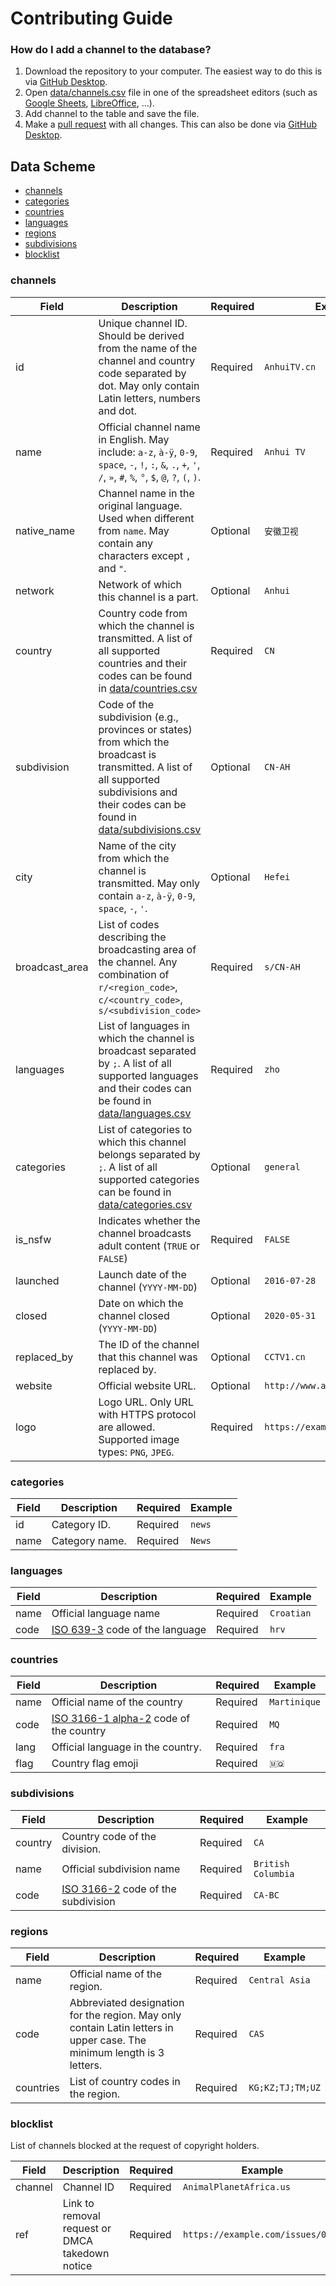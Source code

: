 # Contributing Guide

### How do I add a channel to the database?

1. Download the repository to your computer. The easiest way to do this is via [GitHub Desktop](https://desktop.github.com/).
2. Open [data/channels.csv](data/channels.csv) file in one of the spreadsheet editors (such as [Google Sheets](https://www.google.com/sheets/about/), [LibreOffice](https://www.libreoffice.org/discover/libreoffice/), ...).
3. Add channel to the table and save the file.
4. Make a [pull request](https://docs.github.com/en/pull-requests/collaborating-with-pull-requests/proposing-changes-to-your-work-with-pull-requests/about-pull-requests) with all changes. This can also be done via [GitHub Desktop](https://desktop.github.com/).

## Data Scheme

- [channels](#channels)
- [categories](#categories)
- [countries](#countries)
- [languages](#languages)
- [regions](#regions)
- [subdivisions](#subdivisions)
- [blocklist](#blocklist)

### channels

| Field          | Description                                                                                                                                                                                                      | Required | Example                        |
| -------------- | ---------------------------------------------------------------------------------------------------------------------------------------------------------------------------------------------------------------- | -------- | ------------------------------ |
| id             | Unique channel ID. Should be derived from the name of the channel and country code separated by dot. May only contain Latin letters, numbers and dot.                                                            | Required | `AnhuiTV.cn`                   |
| name           | Official channel name in English. May include: `a-z`, `à-ÿ`, `0-9`, `space`, `-`, `!`, `:`, `&`, `.`, `+`, `'`, `/`, `»`, `#`, `%`, `°`, `$`, `@`, `?`, `(`, `)`.                                                | Required | `Anhui TV`                     |
| native_name    | Channel name in the original language. Used when different from `name`. May contain any characters except `,` and `"`.                                                                                           | Optional | `安徽卫视`                     |
| network        | Network of which this channel is a part.                                                                                                                                                                         | Optional | `Anhui`                        |
| country        | Country code from which the channel is transmitted. A list of all supported countries and their codes can be found in [data/countries.csv](data/countries.csv)                                                   | Required | `CN`                           |
| subdivision    | Code of the subdivision (e.g., provinces or states) from which the broadcast is transmitted. A list of all supported subdivisions and their codes can be found in [data/subdivisions.csv](data/subdivisions.csv) | Optional | `CN-AH`                        |
| city           | Name of the city from which the channel is transmitted. May only contain `a-z`, `à-ÿ`, `0-9`, `space`, `-`, `'`.                                                                                                 | Optional | `Hefei`                        |
| broadcast_area | List of codes describing the broadcasting area of the channel. Any combination of `r/<region_code>`, `c/<country_code>`, `s/<subdivision_code>`                                                                  | Required | `s/CN-AH`                      |
| languages      | List of languages in which the channel is broadcast separated by `;`. A list of all supported languages and their codes can be found in [data/languages.csv](data/languages.csv)                                 | Required | `zho`                          |
| categories     | List of categories to which this channel belongs separated by `;`. A list of all supported categories can be found in [data/categories.csv](data/categories.csv)                                                 | Optional | `general`                      |
| is_nsfw        | Indicates whether the channel broadcasts adult content (`TRUE` or `FALSE`)                                                                                                                                       | Required | `FALSE`                        |
| launched       | Launch date of the channel (`YYYY-MM-DD`)                                                                                                                                                                        | Optional | `2016-07-28`                   |
| closed         | Date on which the channel closed (`YYYY-MM-DD`)                                                                                                                                                                  | Optional | `2020-05-31`                   |
| replaced_by    | The ID of the channel that this channel was replaced by.                                                                                                                                                         | Optional | `CCTV1.cn`                     |
| website        | Official website URL.                                                                                                                                                                                            | Optional | `http://www.ahtv.cn/`          |
| logo           | Logo URL. Only URL with HTTPS protocol are allowed. Supported image types: `PNG`, `JPEG`.                                                                                                                        | Required | `https://example.com/logo.png` |

### categories

| Field | Description    | Required | Example |
| ----- | -------------- | -------- | ------- |
| id    | Category ID.   | Required | `news`  |
| name  | Category name. | Required | `News`  |

### languages

| Field | Description                                                               | Required | Example    |
| ----- | ------------------------------------------------------------------------- | -------- | ---------- |
| name  | Official language name                                                    | Required | `Croatian` |
| code  | [ISO 639-3](https://en.wikipedia.org/wiki/ISO_639-3) code of the language | Required | `hrv`      |

### countries

| Field | Description                                                                                | Required | Example      |
| ----- | ------------------------------------------------------------------------------------------ | -------- | ------------ |
| name  | Official name of the country                                                               | Required | `Martinique` |
| code  | [ISO 3166-1 alpha-2](https://en.wikipedia.org/wiki/ISO_3166-1_alpha-2) code of the country | Required | `MQ`         |
| lang  | Official language in the country.                                                          | Required | `fra`        |
| flag  | Country flag emoji                                                                         | Required | `🇲🇶`         |

### subdivisions

| Field   | Description                                                                    | Required | Example            |
| ------- | ------------------------------------------------------------------------------ | -------- | ------------------ |
| country | Country code of the division.                                                  | Required | `CA`               |
| name    | Official subdivision name                                                      | Required | `British Columbia` |
| code    | [ISO 3166-2](https://en.wikipedia.org/wiki/ISO_3166-2) code of the subdivision | Required | `CA-BC`            |

### regions

| Field     | Description                                                                                                            | Required | Example          |
| --------- | ---------------------------------------------------------------------------------------------------------------------- | -------- | ---------------- |
| name      | Official name of the region.                                                                                           | Required | `Central Asia`   |
| code      | Abbreviated designation for the region. May only contain Latin letters in upper case. The minimum length is 3 letters. | Required | `CAS`            |
| countries | List of country codes in the region.                                                                                   | Required | `KG;KZ;TJ;TM;UZ` |

### blocklist

List of channels blocked at the request of copyright holders.

| Field   | Description                                     | Required | Example                           |
| ------- | ----------------------------------------------- | -------- | --------------------------------- |
| channel | Channel ID                                      | Required | `AnimalPlanetAfrica.us`           |
| ref     | Link to removal request or DMCA takedown notice | Required | `https://example.com/issues/0000` |
